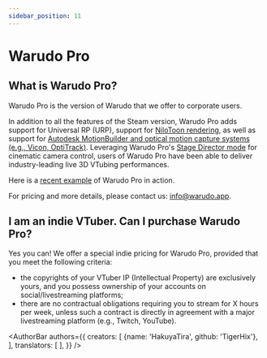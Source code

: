 ```yaml
---
sidebar_position: 11
---
```


# Warudo Pro

## What is Warudo Pro?

Warudo Pro is the version of Warudo that we offer to corporate users.

In addition to all the features of the Steam version, Warudo Pro adds support for Universal RP (URP), support for [NiloToon rendering](https://github.com/ColinLeung-NiloCat/UnityURPToonLitShaderExample#nilotoonurp-users-creations-public-media-not-nda-contents), as well as support for [Autodesk MotionBuilder and optical motion capture systems (e.g., Vicon, OptiTrack)](mocap/motionbuilder). Leveraging Warudo Pro's [Stage Director mode](assets/director) for cinematic camera control, users of Warudo Pro have been able to deliver industry-leading live 3D VTubing performances.

Here is a [recent example](https://twitter.com/hakuyalabs/status/1713191982162727037) of Warudo Pro in action.

For pricing and more details, please contact us: [info@warudo.app](mailto:info@warudo.app).

## I am an indie VTuber. Can I purchase Warudo Pro?

Yes you can! We offer a special indie pricing for Warudo Pro, provided that you meet the following criteria:

* the copyrights of your VTuber IP (Intellectual Property) are exclusively yours, and you possess ownership of your accounts on social/livestreaming platforms;
* there are no contractual obligations requiring you to stream for X hours per week, unless such a contract is directly in agreement with a major livestreaming platform (e.g., Twitch, YouTube).

<AuthorBar authors={{
  creators: [
    {name: 'HakuyaTira', github: 'TigerHix'},
  ],
  translators: [
  ],
}} />
